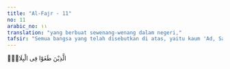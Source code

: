 ```yaml
---
title: "Al-Fajr - 11"
no: 11
arabic_no: ١١
translation: "yang berbuat sewenang-wenang dalam negeri,"
tafsir: "Semua bangsa yang telah disebutkan di atas, yaitu kaum 'Ad, Samud, dan Fir'aun telah melakukan kesewenang-wenangan di bumi ini, yaitu mempertuhankan manusia atau benda dan memperkosa hak-hak asasi manusia."
---
```

الَّذِيْنَ طَغَوْا فِى الْبِلَادِۖ